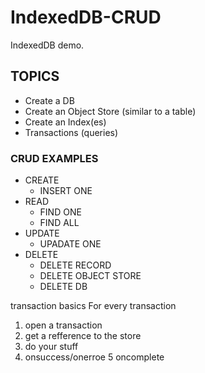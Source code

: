 # IndexedDB-CRUD
IndexedDB demo.


## TOPICS
- Create a DB
- Create an Object Store (similar to a table)
- Create an Index(es) 
- Transactions (queries)

### CRUD EXAMPLES
- CREATE
  - INSERT ONE
- READ
  - FIND ONE
  - FIND ALL
- UPDATE
  - UPADATE ONE
- DELETE
  - DELETE RECORD
  - DELETE OBJECT STORE
  - DELETE DB



transaction basics
For every transaction
1. open a transaction
2. get a refference to the store
3. do your stuff
4. onsuccess/onerroe
5 oncomplete